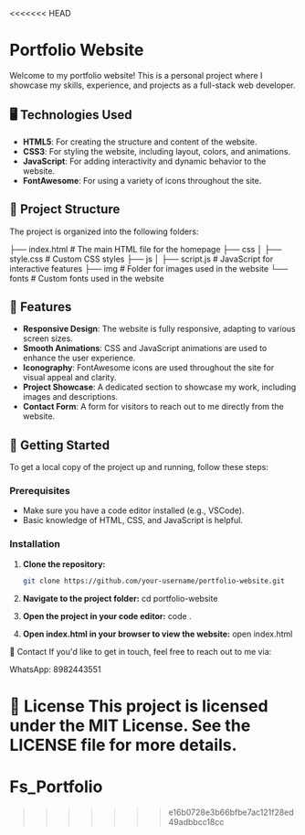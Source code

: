 <<<<<<< HEAD
# Portfolio Website

Welcome to my portfolio website! This is a personal project where I showcase my skills, experience, and projects as a full-stack web developer.

## 🖥️ Technologies Used

- **HTML5**: For creating the structure and content of the website.
- **CSS3**: For styling the website, including layout, colors, and animations.
- **JavaScript**: For adding interactivity and dynamic behavior to the website.
- **FontAwesome**: For using a variety of icons throughout the site.

## 📂 Project Structure

The project is organized into the following folders:

├── index.html # The main HTML file for the homepage ├── css │ ├── style.css # Custom CSS styles 
├── js │ ├── script.js # JavaScript for interactive features ├── img # Folder for images used in the website 
       └── fonts # Custom fonts used in the website


## 🎨 Features

- **Responsive Design**: The website is fully responsive, adapting to various screen sizes.
- **Smooth Animations**: CSS and JavaScript animations are used to enhance the user experience.
- **Iconography**: FontAwesome icons are used throughout the site for visual appeal and clarity.
- **Project Showcase**: A dedicated section to showcase my work, including images and descriptions.
- **Contact Form**: A form for visitors to reach out to me directly from the website.

## 🚀 Getting Started

To get a local copy of the project up and running, follow these steps:

### Prerequisites

- Make sure you have a code editor installed (e.g., VSCode).
- Basic knowledge of HTML, CSS, and JavaScript is helpful.

### Installation

1. **Clone the repository:**
   ```bash
   git clone https://github.com/your-username/portfolio-website.git

2. **Navigate to the project folder:**
   cd portfolio-website

3. **Open the project in your code editor:**
   code .

4. **Open index.html in your browser to view the website:**
   open index.html

📧 Contact
If you'd like to get in touch, feel free to reach out to me via:

WhatsApp: 8982443551 

📜 License
This project is licensed under the MIT License. See the LICENSE file for more details.
=======
# Fs_Portfolio
>>>>>>> e16b0728e3b66bfbe7ac121f28ed49adbbcc18cc

